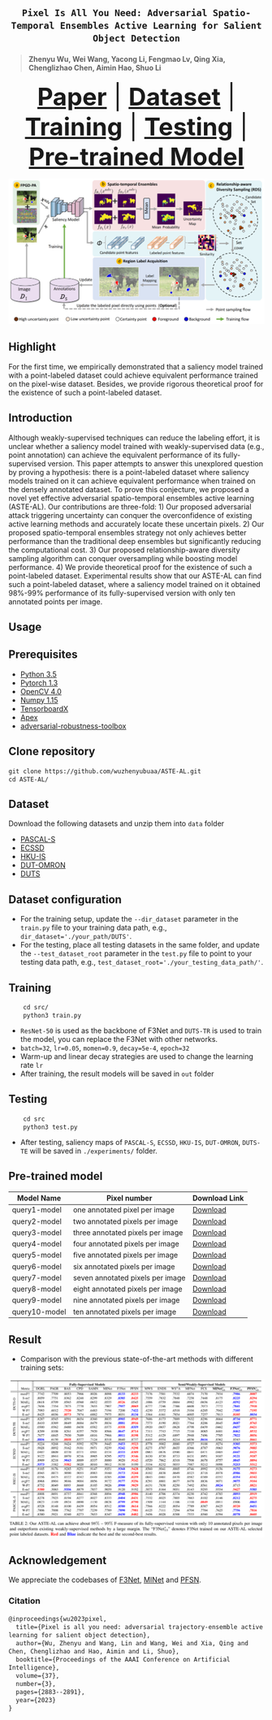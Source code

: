 ## <p align=center> `Pixel Is All You Need: Adversarial Spatio-Temporal Ensembles Active Learning for Salient Object Detection` </p>
> #### Zhenyu Wu, Wei Wang, Yacong Li, Fengmao Lv, Qing Xia, Chenglizhao Chen, Aimin Hao, Shuo Li </sup>


<font size=7><div align='center' > <a href=https://arxiv.org/abs/2212.06493>**Paper**</a> | [**Dataset**](#dataset)   | [**Training**](#training) | [**Testing**](#Testing) | [**Pre-trained Model**](#training)  </div></font>

![arch](README.assets/pipeline.png)


## Highlight 

For the first time, we empirically demonstrated that a saliency model trained with a point-labeled dataset could achieve equivalent performance trained on the pixel-wise dataset. Besides, we provide rigorous theoretical proof for the existence of such a point-labeled dataset.

## Introduction

Although weakly-supervised techniques can reduce the labeling effort, it is unclear whether a saliency model trained with weakly-supervised data (e.g., point annotation) can achieve the equivalent performance of its fully-supervised version. This paper attempts to answer this unexplored question by proving a hypothesis: there is a point-labeled dataset where saliency models trained on it can achieve equivalent performance when trained on the densely annotated dataset. To prove this conjecture, we proposed a novel yet effective adversarial spatio-temporal ensembles active learning (ASTE-AL). Our contributions are three-fold:  1) Our proposed adversarial attack triggering uncertainty can conquer the overconfidence of existing active learning methods and accurately locate these uncertain pixels. 2) Our proposed spatio-temporal ensembles strategy not only achieves better performance than the traditional deep ensembles but significantly reducing the computational cost. 3) Our proposed relationship-aware diversity sampling algorithm can conquer oversampling while boosting model performance. 4) We provide theoretical proof for the existence of such a point-labeled dataset. Experimental results show that our ASTE-AL can find such a point-labeled dataset, where a saliency model trained on it obtained 98\%-99\% performance of its fully-supervised version with only ten annotated points per image. 


## Usage

## Prerequisites
- [Python 3.5](https://www.python.org/)
- [Pytorch 1.3](http://pytorch.org/)
- [OpenCV 4.0](https://opencv.org/)
- [Numpy 1.15](https://numpy.org/)
- [TensorboardX](https://github.com/lanpa/tensorboardX)
- [Apex](https://github.com/NVIDIA/apex)
- [adversarial-robustness-toolbox](https://github.com/Trusted-AI/adversarial-robustness-toolbox)


## Clone repository

```shell
git clone https://github.com/wuzhenyubuaa/ASTE-AL.git
cd ASTE-AL/
```

## Dataset

Download the following datasets and unzip them into `data` folder

- [PASCAL-S](http://cbi.gatech.edu/salobj/)
- [ECSSD](http://www.cse.cuhk.edu.hk/leojia/projects/hsaliency/dataset.html)
- [HKU-IS](https://i.cs.hku.hk/~gbli/deep_saliency.html)
- [DUT-OMRON](http://saliencydetection.net/dut-omron/)
- [DUTS](http://saliencydetection.net/duts/)

## Dataset configuration

- For the training setup, update the `--dir_dataset` parameter in the `train.py` file to your training data path, e.g., `dir_dataset='./your_path/DUTS'`.
- For the testing, place all testing datasets in the same folder, and update the `--test_dataset_root` parameter in the `test.py` file to point to your testing data path, e.g., `test_dataset_root='./your_testing_data_path/'`.



## Training

```shell
    cd src/
    python3 train.py
```
- `ResNet-50` is used as the backbone of F3Net and `DUTS-TR` is used to train the model, you can replace the F3Net with other networks.
- `batch=32`, `lr=0.05`, `momen=0.9`, `decay=5e-4`, `epoch=32`
- Warm-up and linear decay strategies are used to change the learning rate `lr`
- After training, the result models will be saved in `out` folder

## Testing

```shell
    cd src
    python3 test.py
```
- After testing, saliency maps of `PASCAL-S`, `ECSSD`, `HKU-IS`, `DUT-OMRON`, `DUTS-TE` will be saved in `./experiments/` folder.




## Pre-trained model 

| Model Name        | Pixel number      | Download Link                                    |
|-------------------|-------------------|--------------------------------------------------|
| query1-model         | one annotated pixel per image    | [Download](https://drive.google.com/file/d/1mqyId2epw_V9UC7kgNLTrUNFTHpOAmYn/view?usp=drive_link)     |
| query2-model         | two annotated pixels per image    | [Download](https://drive.google.com/file/d/1zAUoYLWgLVDa5XcmC4C_mZ8x7X68yqPE/view?usp=drive_link)     |
| query3-model         | three annotated pixels per image    | [Download](https://drive.google.com/file/d/1uIt811x2hex7V3AnImsNGcSJprmtXJsh/view?usp=drive_link)   |
| query4-model         | four annotated pixels per image    | [Download](https://drive.google.com/file/d/1H15ag5bGvBtI0DGFY8FqK9P9OhPqrrrJ/view?usp=drive_link)     |
| query5-model         | five annotated pixels per image    | [Download](https://drive.google.com/file/d/1S6CSl7bpKXtvLZcHxG1bs9N37j68Dsti/view?usp=drive_link)     |
| query6-model         | six annotated pixels per image    | [Download](https://drive.google.com/file/d/1v-2nOvZRYbBCdeVCf9AO3kaoMUgyqhW1/view?usp=drive_link)     |
| query7-model         | seven annotated pixels per image    | [Download](https://drive.google.com/file/d/1XuPJY6NxF72D9rKhPiJphpJRJMSpNSac/view?usp=drive_link)    |
| query8-model         | eight annotated pixels per image    | [Download](https://drive.google.com/file/d/1Zt2KqC3xbOE5mGq_2qK4Fb2_zQ5SHPtA/view?usp=drive_link)    |
| query9-model         | nine annotated pixels per image    | [Download](https://drive.google.com/file/d/1ztoLDiNbWVhxVvhpjDkgPlAg0CJWqaeP/view?usp=drive_link)     |
| query10-model         | ten annotated pixels per image    | [Download](https://drive.google.com/file/d/1vxipQV3GqRP5w4fK7aTcfcOREI37VGp4/view?usp=drive_link)     |

## Result

+ Comparison with the previous state-of-the-art methods with different training sets:

![image-20220601123106208](README.assets/results.png)


## Acknowledgement

We appreciate the codebases of [F3Net](https://github.com/weijun88/F3Net), [MINet](https://github.com/lartpang/MINet) and [PFSN](https://github.com/iCVTEAM/PFSNet).

### Citation

```
@inproceedings{wu2023pixel,
  title={Pixel is all you need: adversarial trajectory-ensemble active learning for salient object detection},
  author={Wu, Zhenyu and Wang, Lin and Wang, Wei and Xia, Qing and Chen, Chenglizhao and Hao, Aimin and Li, Shuo},
  booktitle={Proceedings of the AAAI Conference on Artificial Intelligence},
  volume={37},
  number={3},
  pages={2883--2891},
  year={2023}
}
```


